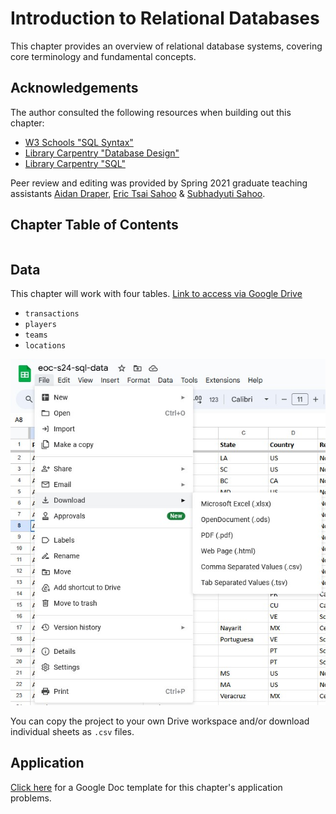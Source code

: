 # Introduction to Relational Databases

This chapter provides an overview of relational database systems, covering core terminology and fundamental concepts.

## Acknowledgements

The author consulted the following resources when building out this chapter:
- [W3 Schools "SQL Syntax"](https://www.w3schools.com/sql/sql_syntax.asp)
- [Library Carpentry "Database Design"](https://librarycarpentry.org/lc-sql/08-database-design/index.html)
- [Library Carpentry "SQL"](https://librarycarpentry.org/lc-sql/)

Peer review and editing was provided by Spring 2021 graduate teaching assistants [Aidan Draper](https://github.com/adraper2), [Eric Tsai Sahoo](https://github.com/milktea292) & [Subhadyuti Sahoo](https://github.com/SDSAHOO703).

## Chapter Table of Contents

```{tableofcontents}
```

## Data

This chapter will work with four tables. [Link to access via Google Drive](https://docs.google.com/spreadsheets/d/1x40S3DSv5EzwPqma7ivsZIk92fre0Uj1IWhuozYO4pM/edit?usp=sharing)
- `transactions`
- `players`
- `teams`
- `locations`

<p align="center"><img src="https://github.com/kwaldenphd/elements-of-computing/blob/main/book/images/sql1.jpg?raw=true" width="1000"></p>

You can copy the project to your own Drive workspace and/or download individual sheets as `.csv` files.

## Application

[Click here](https://docs.google.com/document/d/19MKZm6q_taSeLN1Rz4R_B6y4aQ9fSVnERBKdy3J01Rw/copy) for a Google Doc template for this chapter's application problems.